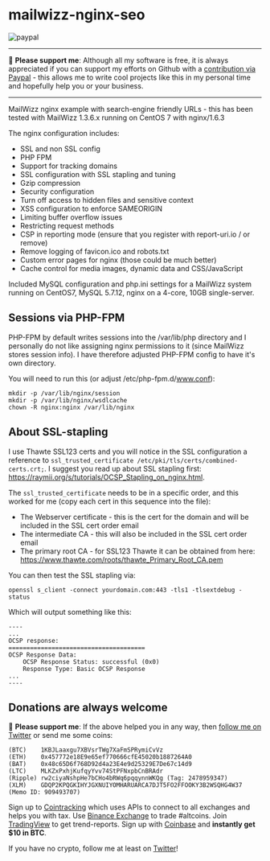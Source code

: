 # mailwizz-nginx-seo
[paypal]: https://paypal.me/GerdNaschenweng
![paypal](https://img.shields.io/badge/PayPal--ffffff.svg?style=social&logo=data%3Aimage%2Fpng%3Bbase64%2CiVBORw0KGgoAAAANSUhEUgAAABAAAAAQCAYAAAAf8%2F9hAAAABHNCSVQICAgIfAhkiAAAAZZJREFUOI3Fkb1PFFEUxX%2F3zcAMswFCw0KQr1BZSKUQYijMFibGkhj9D4zYYAuU0NtZSIiNzRZGamqD%2BhdoJR%2FGhBCTHZ11Pt%2B1GIiEnY0hFNzkFu%2FmnHPPPQ%2Buu%2BTiYGjy0ZPa5N1t0SI5m6mITeP4%2B%2FGP%2Fbccvto8j3cuCsQTSy%2FCzLkdxqkXpoUXJoUXJrkfFTLMwHiDYLrFz897Z3jT6ckdBwsiYDMo0tNOIGuBqS%2Beh7sdAkU2g%2BkBFGkd%2FrtSgD8Z%2BrBxj68MAGG1A9efRhVsXrKMU7Y4cNyGOwtDU28OtrqdUMetldvzFKxCYSHJ4NsJ%2BnRJGexHba7VJ%2FTff4BaQFBjVcbqIEZ1bESYn4PRUcHx2N952awUkOHZedUcWm14%2FtjqjREHawUEsgx6Ajg5%2Bsi7jWqBwA%2BmIrXlo9YHUVTmEP%2F6hOO1Ofiyy3pjo%2BsvBDX%2FZpSakhz4BqvQDvdYvrXQEXZViI5rPpBEOwR2l16vtN7bd9SN3L1WXj%2BjGSnN38rq%2B7VL8xXQOdDF%2F0KvXn8BlbuY%2FvUAHysAAAAASUVORK5CYII%3D)

___
:beer: **Please support me**: Although all my software is free, it is always appreciated if you can support my efforts on Github with a [contribution via Paypal][paypal] - this allows me to write cool projects like this in my personal time and hopefully help you or your business. 
___

MailWizz nginx example with search-engine friendly URLs - this has been tested with MailWizz 1.3.6.x running on CentOS 7 with nginx/1.6.3

The nginx configuration includes:
- SSL and non SSL config
- PHP FPM
- Support for tracking domains
- SSL configuration with SSL stapling and tuning
- Gzip compression
- Security configuration
 - Turn off access to hidden files and sensitive context
 - XSS configuration to enforce SAMEORIGIN
 - Limiting buffer overflow issues
 - Restricting request methods
 - CSP in reporting mode (ensure that you register with report-uri.io / or remove)
- Remove logging of favicon.ico and robots.txt
- Custom error pages for nginx (those could be much better)
- Cache control for media images, dynamic data and CSS/JavaScript

Included MySQL configuration and php.ini settings for a MailWizz system running on CentOS7, MySQL 5.7.12, nginx on a 4-core, 10GB single-server.

## Sessions via PHP-FPM
PHP-FPM by default writes sessions into the /var/lib/php directory and I personally do not like assigning nginx permissions to it (since MailWizz stores session info). I have therefore adjusted PHP-FPM config to have it's own directory.

You will need to run this (or adjust /etc/php-fpm.d/www.conf):
```
mkdir -p /var/lib/nginx/session
mkdir -p /var/lib/nginx/wsdlcache
chown -R nginx:nginx /var/lib/nginx
```

## About SSL-stapling
I use Thawte SSL123 certs and you will notice in the SSL configuration a reference to `ssl_trusted_certificate /etc/pki/tls/certs/combined-certs.crt;`. I suggest you read up about SSL stapling first: https://raymii.org/s/tutorials/OCSP_Stapling_on_nginx.html.

The `ssl_trusted_certificate` needs to be in a specific order, and this worked for me (copy each cert in this sequence into the file):
- The Webserver certificate - this is the cert for the domain and will be included in the SSL cert order email
- The intermediate CA - this will also be included in the SSL cert order email
- The primary root CA - for SSL123 Thawte it can be obtained from here: https://www.thawte.com/roots/thawte_Primary_Root_CA.pem

You can then test the SSL stapling via:
```
openssl s_client -connect yourdomain.com:443 -tls1 -tlsextdebug -status
```
Which will output something like this:
```
----
...
OCSP response:
======================================
OCSP Response Data:
    OCSP Response Status: successful (0x0)
    Response Type: Basic OCSP Response
...
----
```

## Donations are always welcome
:beer: **Please support me**: If the above helped you in any way, then [follow me on Twitter](https://twitter.com/gerdnaschenweng) or send me some coins: 
```
(BTC)    1KBJLaaxgu7XBVsrTWg7XaFmSPRymiCvVz
(ETH)    0x457772e18E9e65ef770666cfE45020b1887264A0
(BAT)    0x48c65D6f768D92d4a23E4e9d25329E7De67c14d9
(LTC)    MLKZxPxhjKufqyYvv74StPFNxpbCnBRAdr
(Ripple) rw2ciyaNshpHe7bCHo4bRWq6pqqynnWKQg (Tag: 2478959347)
(XLM)    GDQP2KPQGKIHYJGXNUIYOMHARUARCA7DJT5FO2FFOOKY3B2WSQHG4W37 (Memo ID: 909493707)
```

Sign up to [Cointracking](https://cointracking.info?ref=M263159) which uses APIs to connect to all exchanges and helps you with tax. Use [Binance Exchange](https://www.binance.com/?ref=13896895) to trade #altcoins. Join [TradingView](http://tradingview.go2cloud.org/aff_c?offer_id=2&aff_id=7432) to get trend-reports. Sign up with [Coinbase](https://www.coinbase.com/join/nasche_x) and **instantly get $10 in BTC**.

If you have no crypto, follow me at least on [Twitter](https://twitter.com/gerdnaschenweng)!
